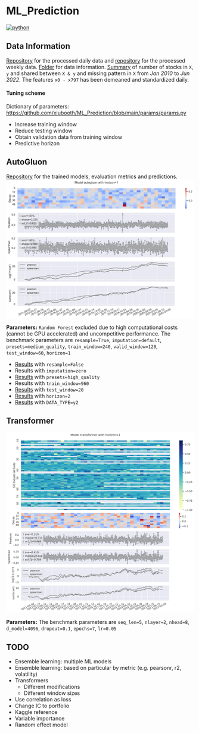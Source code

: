 # ML_Prediction
<p>
    <a href="https://www.python.org/">
    <img src="https://img.shields.io/badge/python-v3-brightgreen.svg" alt="python"></a> &nbsp;
</p>

## Data Information
<a href="https://drive.google.com/drive/folders/1_kVqZ4fuh0trXCv8wdsJBbYmLFj-Spm9?usp=sharing" target="_blank">Repository</a> for the processed daily data and <a href="https://drive.google.com/drive/folders/19Ehs8GjoDrOkIO_Il7I6c3KRZ3R7JV1j?usp=sharing" target="_blank">repository</a> for the processed weekly data. <a href="https://drive.google.com/drive/folders/19ItSnvSwf3g6C0AQVetpFKySiHH9HBpi?usp=sharing">Folder</a> for data information. <a href="__resources__/exploration.pdf" target="_blank">Summary</a> of number of stocks in `X`, `y` and shared between `X & y` and missing pattern in `X` from *Jan 2010* to *Jun 2022*. The features `x0 - x797` has been demeaned and standardized daily.

#### Tuning scheme
Dictionary of parameters: https://github.com/xiubooth/ML_Prediction/blob/main/params/params.py
- Increase training window
- Reduce testing window
- Obtain validation data from training window
- Predictive horizon

## AutoGluon
<a href="https://drive.google.com/drive/folders/1i5NAy-udEmN8g6bnyG1g76HTcsVvPd4J?usp=sharing" target="_blank">Repository</a> for the trained models, evaluation metrics and predictions. 
![alt text](./__resources__/autogluon/baseline.jpg?raw=true "Title")

**Parameters:** `Random Forest` excluded due to high computational costs (cannot be GPU accelerated) and uncompetitive performance. The benchmark parameters are `resample=True`, `imputation=default`, `presets=medium_quality`, `train_window=240`, `valid_window=120`, `test_window=60`, `horizon=1`
- <a href="./__resources__/autogluon/resample=False.pdf" target="_blank">Results</a> with `resample=False`
- Results with `imputation=zero`
- <a href="./__resources__/autogluon/presets=high_quality.pdf" target="_blank">Results</a> with `presets=high_quality`
- Results with `train_window=960`
- <a href="./__resources__/autogluon/test_window=20.pdf" target="_blank">Results</a> with `test_window=20`
- <a href="./__resources__/autogluon/horizon=2.pdf" target="_blank">Results</a> with `horizon=2`
- <a href="./__resources__/autogluon/DATA_TYPE=y2.pdf" target="_blank">Results</a> with `DATA_TYPE=y2`

## Transformer
![alt text](./__resources__/transformer/baseline.jpg?raw=true "Title")

**Parameters:** The benchmark parameters are `seq_len=5`, `nlayer=2`, `nhead=8`, `d_model=4096`, `dropout=0.1`, `epochs=7`, `lr=0.05`

## TODO
- Ensemble learning: multiple ML models
- Ensemble learning: based on particular by metric (e.g. pearsonr, r2, volatility)
- Transformers 
  - Different modifications
  - Different window sizes
- Use correlation as loss
- Change IC to portfolio
- Kaggle reference
- Variable importance
- Random effect model
